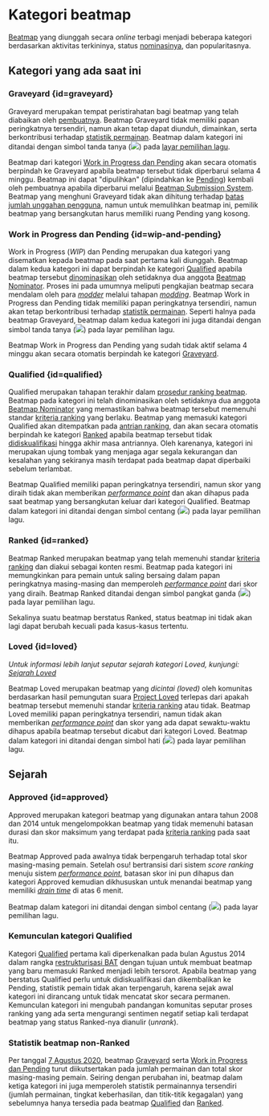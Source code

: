 # Kategori beatmap

[Beatmap](/wiki/Beatmap) yang diunggah secara *online* terbagi menjadi beberapa kategori berdasarkan aktivitas terkininya, status [nominasinya](/wiki/Beatmap_ranking_procedure#nominasi), dan popularitasnya.

## Kategori yang ada saat ini

### Graveyard {id=graveyard}

Graveyard merupakan tempat peristirahatan bagi beatmap yang telah diabaikan oleh [pembuatnya](/wiki/Beatmap/Beatmap_host). Beatmap Graveyard tidak memiliki papan peringkatnya tersendiri, namun akan tetap dapat diunduh, dimainkan, serta berkontribusi terhadap [statistik permainan](#statistik-beatmap-unranked). Beatmap dalam kategori ini ditandai dengan simbol tanda tanya (![](/wiki/shared/status/graveyard.png)) pada [layar pemilihan lagu](/wiki/Client/Interface#song-select).

Beatmap dari kategori [Work in Progress dan Pending](#wip-and-pending) akan secara otomatis berpindah ke Graveyard apabila beatmap tersebut tidak diperbarui selama 4 minggu. Beatmap ini dapat "dipulihkan" (dipindahkan ke [Pending](#wip-and-pending)) kembali oleh pembuatnya apabila diperbarui melalui [Beatmap Submission System](/wiki/Beatmapping/Beatmap_submission). Beatmap yang menghuni Graveyard tidak akan dihitung terhadap [batas jumlah unggahan pengguna](/wiki/osu%21supporter#increased-limits), namun untuk memulihkan beatmap ini, pemilik beatmap yang bersangkutan harus memiliki ruang Pending yang kosong.

### Work in Progress dan Pending {id=wip-and-pending}

Work in Progress (*WIP*) dan Pending merupakan dua kategori yang disematkan kepada beatmap pada saat pertama kali diunggah. Beatmap dalam kedua kategori ini dapat berpindah ke kategori [Qualified](#qualified) apabila beatmap tersebut [dinominasikan](/wiki/Beatmap_ranking_procedure#nominasi) oleh setidaknya dua anggota [Beatmap Nominator](/wiki/People/Beatmap_Nominators). Proses ini pada umumnya meliputi pengkajian beatmap secara mendalam oleh para [*modder*](/wiki/Modding/Modder) melalui tahapan [*modding*](/wiki/Modding). Beatmap Work in Progress dan Pending tidak memiliki papan peringkatnya tersendiri, namun akan tetap berkontribusi terhadap [statistik permainan](#statistik-beatmap-unranked). Seperti halnya pada beatmap Graveyard, beatmap dalam kedua kategori ini juga ditandai dengan simbol tanda tanya (![](/wiki/shared/status/graveyard.png)) pada layar pemilihan lagu.

Beatmap Work in Progress dan Pending yang sudah tidak aktif selama 4 minggu akan secara otomatis berpindah ke kategori [Graveyard](#graveyard).

### Qualified {id=qualified}

Qualified merupakan tahapan terakhir dalam [prosedur ranking beatmap](/wiki/Beatmap_ranking_procedure). Beatmap pada kategori ini telah dinominasikan oleh setidaknya dua anggota [Beatmap Nominator](/wiki/People/Beatmap_Nominators) yang memastikan bahwa beatmap tersebut memenuhi standar [kriteria ranking](/wiki/Ranking_criteria) yang berlaku. Beatmap yang memasuki kategori Qualified akan ditempatkan pada [antrian ranking](/wiki/Beatmap_ranking_procedure/Ranking_queue), dan akan secara otomatis berpindah ke kategori [Ranked](#ranked) apabila beatmap tersebut tidak [didiskualifikasi](/wiki/Beatmap_ranking_procedure#penganuliran-nominasi-(nomination-reset)) hingga akhir masa antriannya. Oleh karenanya, kategori ini merupakan ujung tombak yang menjaga agar segala kekurangan dan kesalahan yang sekiranya masih terdapat pada beatmap dapat diperbaiki sebelum terlambat.

Beatmap Qualified memiliki papan peringkatnya tersendiri, namun skor yang diraih tidak akan memberikan [*performance point*](/wiki/Performance_points) dan akan dihapus pada saat beatmap yang bersangkutan keluar dari kategori Qualified. Beatmap dalam kategori ini ditandai dengan simbol centang (![](/wiki/shared/status/qualified.png)) pada layar pemilihan lagu.

### Ranked {id=ranked}

Beatmap Ranked merupakan beatmap yang telah memenuhi standar [kriteria ranking](/wiki/Ranking_criteria) dan diakui sebagai konten resmi. Beatmap pada kategori ini memungkinkan para pemain untuk saling bersaing dalam papan peringkatnya masing-masing dan memperoleh [*performance point*](/wiki/Performance_points) dari skor yang diraih. Beatmap Ranked ditandai dengan simbol pangkat ganda (![](/wiki/shared/status/ranked.png)) pada layar pemilihan lagu.

Sekalinya suatu beatmap berstatus Ranked, status beatmap ini tidak akan lagi dapat berubah kecuali pada kasus-kasus tertentu.

### Loved {id=loved}

*Untuk informasi lebih lanjut seputar sejarah kategori Loved, kunjungi: [Sejarah Loved](/wiki/History_of_osu!/History_of_Loved)*

Beatmap Loved merupakan beatmap yang *dicintai (loved)* oleh komunitas berdasarkan hasil pemungutan suara [Project Loved](/wiki/Community/Project_Loved) terlepas dari apakah beatmap tersebut memenuhi standar [kriteria ranking](/wiki/Ranking_criteria) atau tidak. Beatmap Loved memiliki papan peringkatnya tersendiri, namun tidak akan memberikan [*performance point*](/wiki/Performance_points) dan skor yang ada dapat sewaktu-waktu dihapus apabila beatmap tersebut dicabut dari kategori Loved. Beatmap dalam kategori ini ditandai dengan simbol hati (![](/wiki/shared/status/loved.png)) pada layar pemilihan lagu.

## Sejarah

### Approved {id=approved}

Approved merupakan kategori beatmap yang digunakan antara tahun 2008 dan 2014 untuk mengelompokkan beatmap yang tidak memenuhi batasan durasi dan skor maksimum yang terdapat pada [kriteria ranking](/wiki/Ranking_criteria) pada saat itu.

Beatmap Approved pada awalnya tidak berpengaruh terhadap total skor masing-masing pemain. Setelah osu! bertransisi dari sistem *score ranking* menuju sistem [*performance point*](/wiki/Performance_points), batasan skor ini pun dihapus dan kategori Approved kemudian dikhususkan untuk menandai beatmap yang memiliki [*drain time*](/wiki/Beatmap/Drain_time) di atas 6 menit.

Beatmap dalam kategori ini ditandai dengan simbol centang (![](/wiki/shared/status/approved.png)) pada layar pemilihan lagu.

### Kemunculan kategori Qualified

Kategori [Qualified](#qualified) pertama kali diperkenalkan pada bulan Agustus 2014 dalam rangka [restrukturisasi BAT](https://osu.ppy.sh/home/news/2014-08-21-restructuring-of-the-bat) dengan tujuan untuk membuat beatmap yang baru memasuki Ranked menjadi lebih tersorot. Apabila beatmap yang berstatus Qualified perlu untuk didiskualifikasi dan dikembalikan ke Pending, statistik pemain tidak akan terpengaruh, karena sejak awal kategori ini dirancang untuk tidak mencatat skor secara permanen. Kemunculan kategori ini mengubah pandangan komunitas seputar proses ranking yang ada serta mengurangi sentimen negatif setiap kali terdapat beatmap yang status Ranked-nya dianulir (*unrank*).

### Statistik beatmap non-Ranked

Per tanggal [7 Agustus 2020](https://osu.ppy.sh/home/changelog/stable40/20200807.3), beatmap [Graveyard](#graveyard) serta [Work in Progress dan Pending](#wip-and-pending) turut diikutsertakan pada jumlah permainan dan total skor masing-masing pemain. Seiring dengan perubahan ini, beatmap dalam ketiga kategori ini juga memperoleh statistik permainannya tersendiri (jumlah permainan, tingkat keberhasilan, dan titik-titik kegagalan) yang sebelumnya hanya tersedia pada beatmap [Qualified](#qualified) dan [Ranked](#ranked).
